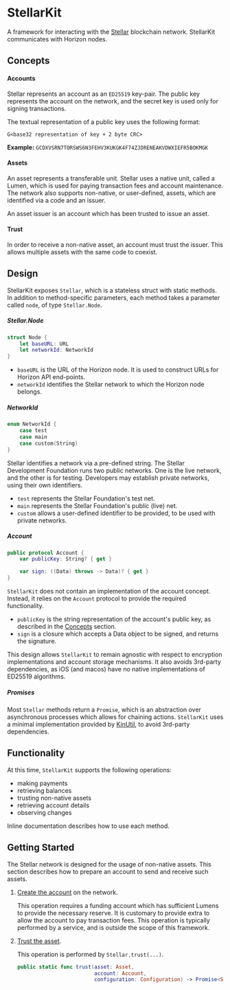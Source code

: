 # StellarKit

A framework for interacting with the [Stellar](https://www.stellar.org) blockchain network.  StellarKit communicates with Horizon nodes.

## <a name="concepts"></a>Concepts

#### Accounts

Stellar represents an account as an `ED25519` key-pair.  The public key represents the account on the network, and the secret key is used only for signing transactions.

The textual representation of a public key uses the following format:

`G<base32 representation of key + 2 byte CRC>`

**Example:** `GCDXVSRN7TORSWS6N3FEHV3KUKGK4F74ZJDRENEAKVDWXIEFR5BOKMGK`

#### Assets

An asset represents a transferable unit.  Stellar uses a native unit, called a Lumen, which is used for paying transaction fees and account maintenance.  The network also supports non-native, or user-defined, assets, which are identified via a code and an issuer.

An asset issuer is an account which has been trusted to issue an asset.

#### Trust

In order to receive a non-native asset, an account must trust the issuer.  This allows multiple assets with the same code to coexist.

## Design

StellarKit exposes `Stellar`, which is a stateless struct with static methods.  In addition to method-specific parameters, each method takes a parameter called `node`, of type `Stellar.Node`.

##### Stellar.Node

```Swift
struct Node {
    let baseURL: URL
    let networkId: NetworkId
}
```

* `baseURL` is the URL of the Horizon node.  It is used to construct URLs for Horizon API end-points.
* `networkId` identifies the Stellar network to which the Horizon node belongs.

##### NetworkId

```Swift
enum NetworkId {
    case test
    case main
    case custom(String)
}
```

Stellar identifies a network via a pre-defined string.  The Stellar Development Foundation runs two public networks.  One is the live network, and the other is for testing.  Developers may establish private networks, using their own identifiers.

* `test` represents the Stellar Foundation's test net.
* `main` represents the Stellar Foundation's public (live) net.
* `custom` allows a user-defined identifier to be provided, to be used with private networks.

##### Account

```Swift
public protocol Account {
    var publicKey: String? { get }

    var sign: ((Data) throws -> Data)? { get }
}
```

`StellarKit` does not contain an implementation of the account concept.  Instead, it relies on the `Account` protocol to provide the required functionality.

* `publicKey` is the string representation of the account's public key, as described in the <a href="#concepts">Concepts</a> section.
* `sign` is a closure which accepts a Data object to be signed, and returns the signature.

This design allows `StellarKit` to remain agnostic with respect to encryption implementations and account storage mechanisms.  It also avoids 3rd-party dependencies, as iOS (and macos) have no native implementations of ED25519 algorithms.

##### Promises

Most `Stellar` methods return a `Promise`, which is an abstraction over asynchronous processes which allows for chaining actions.  `StellarKit` uses a minimal implementation provided by [KinUtil](https://github.com/kinfoundation/kin-util-ios), to avoid 3rd-party dependencies.

## Functionality

At this time, `StellarKit` supports the following operations:

* making payments
* retrieving balances
* trusting non-native assets
* retrieving account details
* observing changes

Inline documentation describes how to use each method.

## Getting Started

The Stellar network is designed for the usage of non-native assets.  This section describes how to prepare an account to send and receive such assets.

1. [Create the account](https://www.stellar.org/developers/horizon/reference/resources/operation.html#create-account) on the network.

   This operation requires a funding account which has sufficient Lumens to provide the necessary reserve.  It is customary to provide extra to allow the account to pay transaction fees.  This operation is typically performed by a service, and is outside the scope of this framework.

2. [Trust the asset](https://www.stellar.org/developers/horizon/reference/resources/operation.html#change-trust).

   This operation is performed by `Stellar.trust(...)`.

   ```Swift
   public static func trust(asset: Asset,
                            account: Account,
                            configuration: Configuration) -> Promise<String>
   ```

